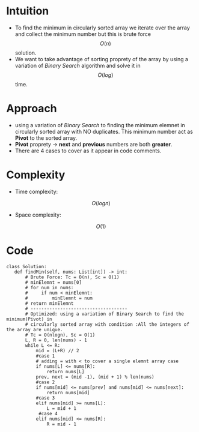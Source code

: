 # Intuition
<!-- Describe your first thoughts on how to solve this problem. -->
- To find the minimum in circularly sorted array we iterate over the array and collect the minimum number but this is brute force $$O(n)$$ solution.
- We want to take advantage of sorting proprety of the array  by using a variation of _Binary Search_ algorithm and solve it in $$O(log)$$ time.
# Approach
<!-- Describe your approach to solving the problem. -->
- using a variation of _Binary Search_ to finding the minimum elemnet in circularly sorted array with NO duplicates. This minimum number act as **Pivot** to the sorted array.
- **Pivot** proprety -> **next** and **previous** numbers are both **greater**.
- There are 4 cases to cover as it appear in code comments.
# Complexity
- Time complexity:
<!-- Add your time complexity here, e.g. $$O(n)$$ -->
$$O(logn)$$

- Space complexity:
<!-- Add your space complexity here, e.g. $$O(n)$$ -->
$$O(1)$$

# Code
```python3 []
class Solution:
   def findMin(self, nums: List[int]) -> int:
       # Brute Force: Tc = O(n), Sc = O(1)
       # minElemnt = nums[0]
       # for num in nums:
       #     if num < minElemnt:
       #         minElemnt = num
       # return minElemnt
       # ------------------------------------
       # Optimized: using a variation of Binary Search to find the minimum(Pivot) in
       # circularly sorted array with condition :All the integers of the array are unique.
       # Tc = O(nlogn), Sc = O(1)
       L, R = 0, len(nums) - 1
       while L <= R:
           mid = (L+R) // 2
           #case 1
           # adding = with < to cover a single elemnt array case
           if nums[L] <= nums[R]:
               return nums[L]
           prev, next = (mid -1), (mid + 1) % len(nums)
           #case 2
           if nums[mid] <= nums[prev] and nums[mid] <= nums[next]:
               return nums[mid]
           #case 3
           elif nums[mid] >= nums[L]:
               L = mid + 1
            #case 4
           elif nums[mid] <= nums[R]:
               R = mid - 1          




```

